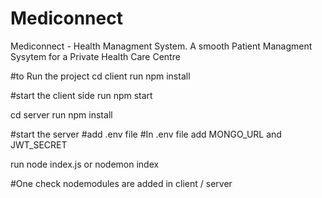 # Mediconnect
Mediconnect - Health Managment System. A smooth Patient Managment Sysytem for a Private Health Care Centre



#to Run the project cd client run npm install

#start the client side run npm start

cd server run npm install

#start the server
#add .env file 
#In .env file add MONGO_URL and JWT_SECRET 

run node index.js or nodemon index

#One check nodemodules are added in client / server
